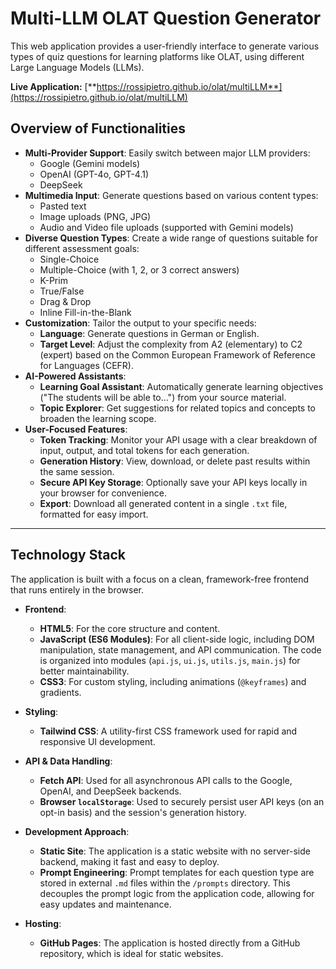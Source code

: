 # Multi-LLM OLAT Question Generator

This web application provides a user-friendly interface to generate various types of quiz questions for learning platforms like OLAT, using different Large Language Models (LLMs).

**Live Application:** [**https://rossipietro.github.io/olat/multiLLM**](https://rossipietro.github.io/olat/multiLLM)

## Overview of Functionalities

* **Multi-Provider Support**: Easily switch between major LLM providers:
    * Google (Gemini models)
    * OpenAI (GPT-4o, GPT-4.1)
    * DeepSeek
* **Multimedia Input**: Generate questions based on various content types:
    * Pasted text
    * Image uploads (PNG, JPG)
    * Audio and Video file uploads (supported with Gemini models)
* **Diverse Question Types**: Create a wide range of questions suitable for different assessment goals:
    * Single-Choice
    * Multiple-Choice (with 1, 2, or 3 correct answers)
    * K-Prim
    * True/False
    * Drag & Drop
    * Inline Fill-in-the-Blank
* **Customization**: Tailor the output to your specific needs:
    * **Language**: Generate questions in German or English.
    * **Target Level**: Adjust the complexity from A2 (elementary) to C2 (expert) based on the Common European Framework of Reference for Languages (CEFR).
* **AI-Powered Assistants**:
    * **Learning Goal Assistant**: Automatically generate learning objectives ("The students will be able to...") from your source material.
    * **Topic Explorer**: Get suggestions for related topics and concepts to broaden the learning scope.
* **User-Focused Features**:
    * **Token Tracking**: Monitor your API usage with a clear breakdown of input, output, and total tokens for each generation.
    * **Generation History**: View, download, or delete past results within the same session.
    * **Secure API Key Storage**: Optionally save your API keys locally in your browser for convenience.
    * **Export**: Download all generated content in a single `.txt` file, formatted for easy import.

---

## Technology Stack

The application is built with a focus on a clean, framework-free frontend that runs entirely in the browser.

* **Frontend**:
    * **HTML5**: For the core structure and content.
    * **JavaScript (ES6 Modules)**: For all client-side logic, including DOM manipulation, state management, and API communication. The code is organized into modules (`api.js`, `ui.js`, `utils.js`, `main.js`) for better maintainability.
    * **CSS3**: For custom styling, including animations (`@keyframes`) and gradients.

* **Styling**:
    * **Tailwind CSS**: A utility-first CSS framework used for rapid and responsive UI development.

* **API & Data Handling**:
    * **Fetch API**: Used for all asynchronous API calls to the Google, OpenAI, and DeepSeek backends.
    * **Browser `localStorage`**: Used to securely persist user API keys (on an opt-in basis) and the session's generation history.

* **Development Approach**:
    * **Static Site**: The application is a static website with no server-side backend, making it fast and easy to deploy.
    * **Prompt Engineering**: Prompt templates for each question type are stored in external `.md` files within the `/prompts` directory. This decouples the prompt logic from the application code, allowing for easy updates and maintenance.

* **Hosting**:
    * **GitHub Pages**: The application is hosted directly from a GitHub repository, which is ideal for static websites.
